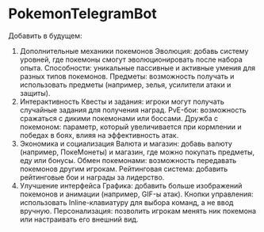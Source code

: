 # PokemonTelegramBot

Добавить в будущем:
1. Дополнительные механики покемонов
Эволюция: добавь систему уровней, где покемоны смогут эволюционировать после набора опыта.
Способности: уникальные пассивные и активные умения для разных типов покемонов.
Предметы: возможность получать и использовать предметы (например, зелья, усилители атаки и защиты).
2. Интерактивность
Квесты и задания: игроки могут получать случайные задания для получения наград.
PvE-бои: возможность сражаться с дикими покемонами или боссами.
Дружба с покемоном: параметр, который увеличивается при кормлении и победах в боях, влияя на эффективность атак.
3. Экономика и социализация
Валюта и магазин: добавь валюту (например, ПокеМонеты) и магазин, где можно покупать предметы, еду или бонусы.
Обмен покемонами: возможность передавать покемонов другим игрокам.
Рейтинговая система: добавить рейтинговые бои и награды за лидерство.
4. Улучшение интерфейса
Графика: добавить больше изображений покемонов и анимации (например, GIF-ы атак).
Кнопки управления: использовать Inline-клавиатуру для выбора команд, а не ввод вручную.
Персонализация: позволить игрокам менять ник покемона или настраивать его внешний вид.
